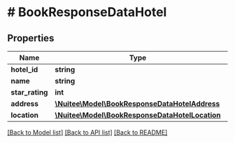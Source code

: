 # # BookResponseDataHotel

## Properties

Name | Type | Description | Notes
------------ | ------------- | ------------- | -------------
**hotel_id** | **string** |  | [optional]
**name** | **string** |  | [optional]
**star_rating** | **int** |  | [optional]
**address** | [**\Nuitee\Model\BookResponseDataHotelAddress**](BookResponseDataHotelAddress.md) |  | [optional]
**location** | [**\Nuitee\Model\BookResponseDataHotelLocation**](BookResponseDataHotelLocation.md) |  | [optional]

[[Back to Model list]](../../README.md#models) [[Back to API list]](../../README.md#endpoints) [[Back to README]](../../README.md)
